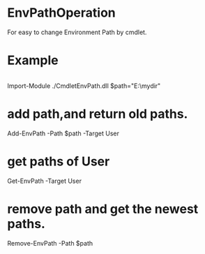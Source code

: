 # EnvPathOperation
For easy to change Environment Path by cmdlet.
# Example
> ```powershell
Import-Module ./CmdletEnvPath.dll
$path="E:\mydir"
# add path,and return old paths.
Add-EnvPath -Path $path -Target User
# get paths of User
Get-EnvPath -Target User
# remove path and get the newest paths.
Remove-EnvPath -Path $path

```